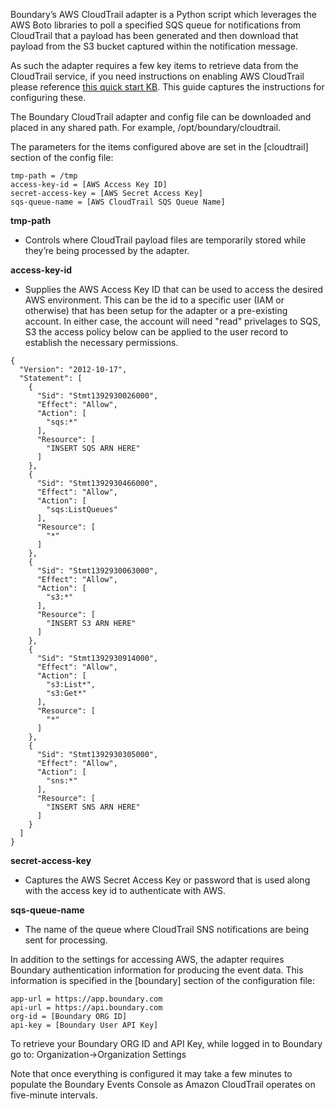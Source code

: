 Boundary’s AWS CloudTrail adapter is a Python script which leverages the AWS Boto libraries to poll a specified SQS queue for notifications from CloudTrail that a payload has been generated and then download that payload from the S3 bucket captured within the notification message.

As such the adapter requires a few key items to retrieve data from the CloudTrail service, if you need instructions on enabling AWS CloudTrail please reference [this quick start KB](http://support.boundary.com/customer/portal/articles/1370167-configuring-amazon-cloudtrail-for-the-boundary-cloudtrail-adapter). This guide captures the instructions for configuring these.

The Boundary CloudTrail adapter and config file can be downloaded and placed in any shared path. For example, /opt/boundary/cloudtrail.

The parameters for the items configured above are set in the [cloudtrail] section of the config file:

```
tmp-path = /tmp
access-key-id = [AWS Access Key ID]
secret-access-key = [AWS Secret Access Key]
sqs-queue-name = [AWS CloudTrail SQS Queue Name]
```

**tmp-path**
* Controls where CloudTrail payload files are temporarily stored while they’re being processed by the adapter.
 
**access-key-id**
* Supplies the AWS Access Key ID that can be used to access the desired AWS environment. This can be the id to a specific user (IAM or otherwise) that has been setup for the adapter or a pre-existing account. In either case, the account will need "read" privelages to SQS, S3 the access policy below can be applied to the user record to establish the necessary permissions.

```
{
  "Version": "2012-10-17",
  "Statement": [
    {
      "Sid": "Stmt1392930026000",
      "Effect": "Allow",
      "Action": [
        "sqs:*"
      ],
      "Resource": [
        "INSERT SQS ARN HERE"
      ]
    },
    {
      "Sid": "Stmt1392930466000",
      "Effect": "Allow",
      "Action": [
        "sqs:ListQueues"
      ],
      "Resource": [
        "*"
      ]
    },
    {
      "Sid": "Stmt1392930063000",
      "Effect": "Allow",
      "Action": [
        "s3:*"
      ],
      "Resource": [
        "INSERT S3 ARN HERE"
      ]
    },
    {
      "Sid": "Stmt1392930914000",
      "Effect": "Allow",
      "Action": [
        "s3:List*",
        "s3:Get*"
      ],
      "Resource": [
        "*"
      ]
    },
    {
      "Sid": "Stmt1392930305000",
      "Effect": "Allow",
      "Action": [
        "sns:*"
      ],
      "Resource": [
        "INSERT SNS ARN HERE"
      ]
    }
  ]
}
```
 
**secret-access-key**
* Captures the AWS Secret Access Key or password that is used along with the access key id to authenticate with AWS.

**sqs-queue-name**
* The name of the queue where CloudTrail SNS notifications are being sent for processing.
 
In addition to the settings for accessing AWS, the adapter requires Boundary authentication information for producing the event data. This information is specified in the [boundary] section of the configuration file:

```
app-url = https://app.boundary.com
api-url = https://api.boundary.com
org-id = [Boundary ORG ID]
api-key = [Boundary User API Key]
```

To retrieve your Boundary ORG ID and API Key, while logged in to Boundary go to: Organization->Organization Settings

Note that once everything is configured it may take a few minutes to populate the Boundary Events Console as Amazon CloudTrail operates on five-minute intervals.
